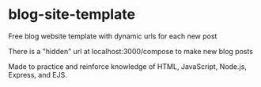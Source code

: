 # blog-site-template

Free blog website template with dynamic urls for each new post

There is a "hidden" url at localhost:3000/compose to make new blog posts

Made to practice and reinforce knowledge of HTML, JavaScript, Node.js, Express, and EJS.
